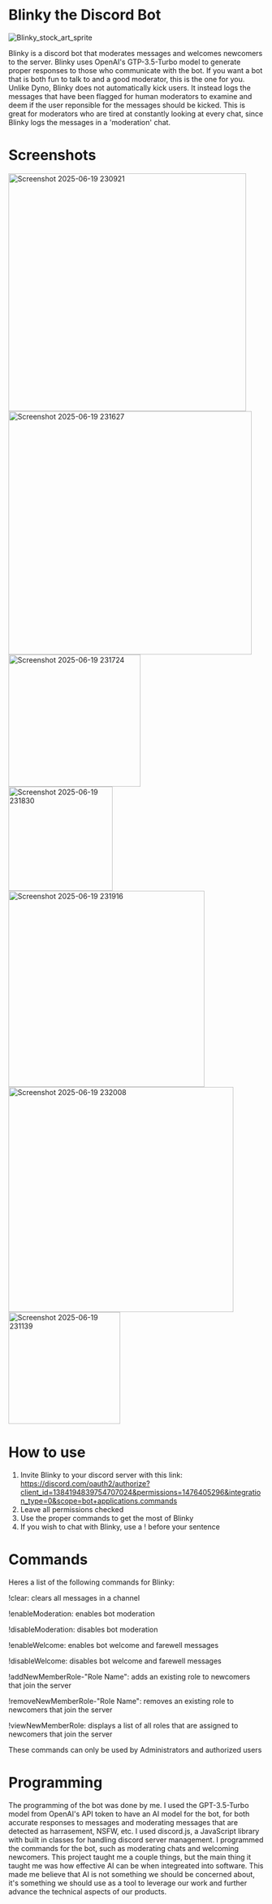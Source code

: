 # Blinky the Discord Bot
![Blinky_stock_art_sprite](https://github.com/user-attachments/assets/b0150447-4e00-4442-8177-bf5de978d524)

Blinky is a discord bot that moderates messages and welcomes newcomers to the server. Blinky uses OpenAI's GTP-3.5-Turbo model to generate proper responses to those who communicate with the bot. If you want a bot that is both fun to talk to and a good moderator, this is the one for you. Unlike Dyno, Blinky does not automatically kick users. It instead logs the messages that have been flagged for human moderators to examine and deem if the user reponsible for the messages should be kicked. This is great for moderators who are tired at constantly looking at every chat, since Blinky logs the messages in a 'moderation' chat.

# Screenshots
<img width="468" alt="Screenshot 2025-06-19 230921" src="https://github.com/user-attachments/assets/e11472ad-d9c2-48c9-8fdb-48e7e62c0d64" />
<br>
<img width="479" alt="Screenshot 2025-06-19 231627" src="https://github.com/user-attachments/assets/0023e3a8-3ccf-4c8f-b4a7-fe1bc70710a8" />
<br>
<img width="260" alt="Screenshot 2025-06-19 231724" src="https://github.com/user-attachments/assets/5f7c3eee-ce26-4eaa-9b8d-1a2c05991d3e" />
<br>
<img width="205" alt="Screenshot 2025-06-19 231830" src="https://github.com/user-attachments/assets/835acebd-22fc-4453-b134-256b721a769f" />
<br>
<img width="386" alt="Screenshot 2025-06-19 231916" src="https://github.com/user-attachments/assets/3c370a69-6f2c-428a-ae5d-db485616bc2d" />
<br>
<img width="443" alt="Screenshot 2025-06-19 232008" src="https://github.com/user-attachments/assets/0e16cb10-c2cd-4b39-89bd-e95dec1cdbc3" />
<br>
<img width="220" alt="Screenshot 2025-06-19 231139" src="https://github.com/user-attachments/assets/bd9b8766-e883-4413-ab95-c805b08391fd" />
<br>


# How to use
1. Invite Blinky to your discord server with this link: https://discord.com/oauth2/authorize?client_id=1384194839754707024&permissions=1476405296&integration_type=0&scope=bot+applications.commands
2. Leave all permissions checked
3. Use the proper commands to get the most of Blinky
4. If you wish to chat with Blinky, use a ! before your sentence

# Commands
Heres a list of the following commands for Blinky:


!clear: clears all messages in a channel

!enableModeration: enables bot moderation

!disableModeration: disables bot moderation

!enableWelcome: enables bot welcome and farewell messages

!disableWelcome: disables bot welcome and farewell messages

!addNewMemberRole-"Role Name": adds an existing role to newcomers that join the server

!removeNewMemberRole-"Role Name": removes an existing role to newcomers that join the server

!viewNewMemberRole: displays a list of all roles that are assigned to newcomers that join the server 


These commands can only be used by Administrators and authorized users

# Programming
The programming of the bot was done by me. I used the GPT-3.5-Turbo model from OpenAI's API token to have an AI model for the bot, for both accurate responses to messages and moderating messages that are detected as harrasement, NSFW, etc. I used discord.js, a JavaScript library with built in classes for handling discord server management. I programmed the commands for the bot, such as moderating chats and welcoming newcomers. This project taught me a couple things, but the main thing it taught me was how effective AI can be when integreated into software. This made me believe that AI is not something we should be concerned about, it's something we should use as a tool to leverage our work and further advance the technical aspects of our products.
